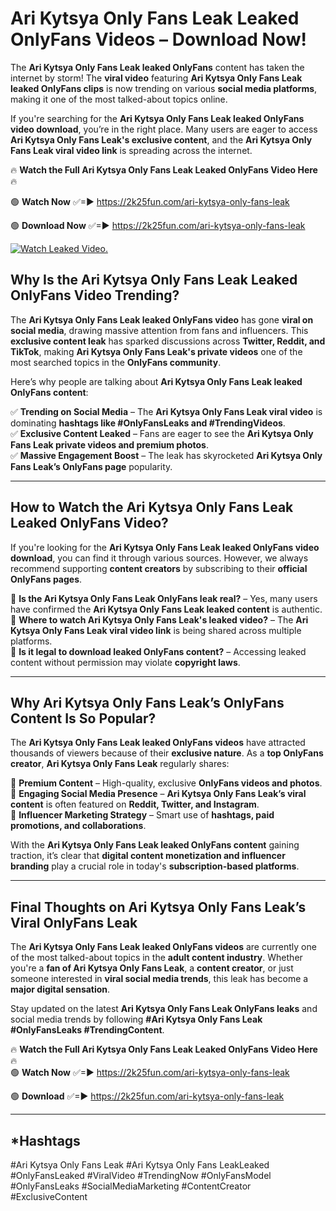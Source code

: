# Ari Kytsya Only Fans Leak Leaked OnlyFans Videos – Download Now!

The **Ari Kytsya Only Fans Leak leaked OnlyFans** content has taken the internet by storm! The **viral video** featuring **Ari Kytsya Only Fans Leak leaked OnlyFans clips** is now trending on various **social media platforms**, making it one of the most talked-about topics online.  

If you're searching for the **Ari Kytsya Only Fans Leak leaked OnlyFans video download**, you’re in the right place. Many users are eager to access **Ari Kytsya Only Fans Leak's exclusive content**, and the **Ari Kytsya Only Fans Leak viral video link** is spreading across the internet.  

🔥 **Watch the Full Ari Kytsya Only Fans Leak Leaked OnlyFans Video Here** 🔥  

🟢 **Watch Now** ✅=► https://2k25fun.com/ari-kytsya-only-fans-leak

🟢 **Download Now** ✅=► https://2k25fun.com/ari-kytsya-only-fans-leak

[![Watch Leaked Video.](https://miro.medium.com/v2/resize:fit:828/format:webp/1*cilzJN44JGOrTw9NJCrNHA.gif "Watch Leaked Video")](https://2k25fun.com/ari-kytsya-only-fans-leak)

## **Why Is the Ari Kytsya Only Fans Leak Leaked OnlyFans Video Trending?**  

The **Ari Kytsya Only Fans Leak leaked OnlyFans video** has gone **viral on social media**, drawing massive attention from fans and influencers. This **exclusive content leak** has sparked discussions across **Twitter, Reddit, and TikTok**, making **Ari Kytsya Only Fans Leak's private videos** one of the most searched topics in the **OnlyFans community**.  

Here’s why people are talking about **Ari Kytsya Only Fans Leak leaked OnlyFans content**:  

✅ **Trending on Social Media** – The **Ari Kytsya Only Fans Leak viral video** is dominating **hashtags like #OnlyFansLeaks and #TrendingVideos**.  
✅ **Exclusive Content Leaked** – Fans are eager to see the **Ari Kytsya Only Fans Leak private videos and premium photos**.  
✅ **Massive Engagement Boost** – The leak has skyrocketed **Ari Kytsya Only Fans Leak’s OnlyFans page** popularity.  

---

## **How to Watch the Ari Kytsya Only Fans Leak Leaked OnlyFans Video?**  

If you're looking for the **Ari Kytsya Only Fans Leak leaked OnlyFans video download**, you can find it through various sources. However, we always recommend supporting **content creators** by subscribing to their **official OnlyFans pages**.  

🔹 **Is the Ari Kytsya Only Fans Leak OnlyFans leak real?** – Yes, many users have confirmed the **Ari Kytsya Only Fans Leak leaked content** is authentic.  
🔹 **Where to watch Ari Kytsya Only Fans Leak's leaked video?** – The **Ari Kytsya Only Fans Leak viral video link** is being shared across multiple platforms.  
🔹 **Is it legal to download leaked OnlyFans content?** – Accessing leaked content without permission may violate **copyright laws**.  

---

## **Why Ari Kytsya Only Fans Leak’s OnlyFans Content Is So Popular?**  

The **Ari Kytsya Only Fans Leak leaked OnlyFans videos** have attracted thousands of viewers because of their **exclusive nature**. As a **top OnlyFans creator**, **Ari Kytsya Only Fans Leak** regularly shares:  

📌 **Premium Content** – High-quality, exclusive **OnlyFans videos and photos**.  
📌 **Engaging Social Media Presence** – **Ari Kytsya Only Fans Leak’s viral content** is often featured on **Reddit, Twitter, and Instagram**.  
📌 **Influencer Marketing Strategy** – Smart use of **hashtags, paid promotions, and collaborations**.  

With the **Ari Kytsya Only Fans Leak leaked OnlyFans content** gaining traction, it’s clear that **digital content monetization and influencer branding** play a crucial role in today's **subscription-based platforms**.  

---

## **Final Thoughts on Ari Kytsya Only Fans Leak’s Viral OnlyFans Leak**  

The **Ari Kytsya Only Fans Leak leaked OnlyFans videos** are currently one of the most talked-about topics in the **adult content industry**. Whether you're a **fan of Ari Kytsya Only Fans Leak**, a **content creator**, or just someone interested in **viral social media trends**, this leak has become a **major digital sensation**.  

Stay updated on the latest **Ari Kytsya Only Fans Leak OnlyFans leaks** and social media trends by following **#Ari Kytsya Only Fans Leak #OnlyFansLeaks #TrendingContent**.  

🔥 **Watch the Full Ari Kytsya Only Fans Leak Leaked OnlyFans Video Here** 🔥  
🟢 **Watch Now** ✅=► https://2k25fun.com/ari-kytsya-only-fans-leak

🟢 **Download** ✅=► https://2k25fun.com/ari-kytsya-only-fans-leak

---

## *Hashtags
#Ari Kytsya Only Fans Leak #Ari Kytsya Only Fans LeakLeaked #OnlyFansLeaked #ViralVideo #TrendingNow #OnlyFansModel #OnlyFansLeaks #SocialMediaMarketing #ContentCreator #ExclusiveContent  